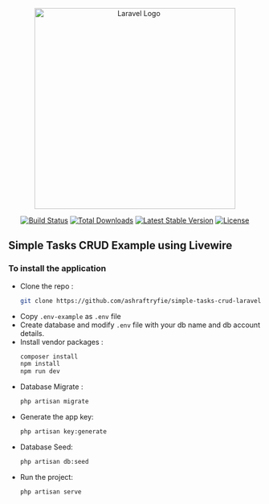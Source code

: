 <p align="center"><a href="https://laravel.com" target="_blank"><img src="https://raw.githubusercontent.com/laravel/art/master/logo-lockup/5%20SVG/2%20CMYK/1%20Full%20Color/laravel-logolockup-cmyk-red.svg" width="400" alt="Laravel Logo"></a></p>

<p align="center">
<a href="https://github.com/laravel/framework/actions"><img src="https://github.com/laravel/framework/workflows/tests/badge.svg" alt="Build Status"></a>
<a href="https://packagist.org/packages/laravel/framework"><img src="https://img.shields.io/packagist/dt/laravel/framework" alt="Total Downloads"></a>
<a href="https://packagist.org/packages/laravel/framework"><img src="https://img.shields.io/packagist/v/laravel/framework" alt="Latest Stable Version"></a>
<a href="https://packagist.org/packages/laravel/framework"><img src="https://img.shields.io/packagist/l/laravel/framework" alt="License"></a>
</p>

## Simple Tasks CRUD Example using Livewire

### To install the application

- Clone the repo :
    ```bash
    git clone https://github.com/ashraftryfie/simple-tasks-crud-laravel-livewire
    ```
- Copy `.env-example` as `.env` file
- Create database and modify `.env` file with your db name and db account details.
- Install vendor packages :
    ```bash
    composer install
    npm install
    npm run dev
    ```
- Database Migrate :
    ```bash
    php artisan migrate
    ```
- Generate the app key:
    ```bash
    php artisan key:generate
    ```
- Database Seed:
    ```bash
    php artisan db:seed
    ```
- Run the project:
    ```bash
    php artisan serve
    ```
